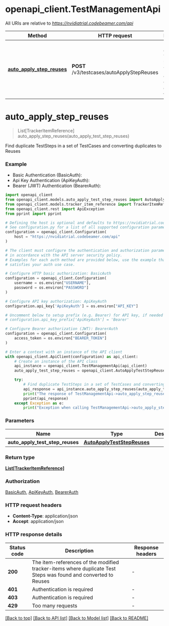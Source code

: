 # openapi_client.TestManagementApi

All URIs are relative to *https://nvidiatrial.codebeamer.com/api*

Method | HTTP request | Description
------------- | ------------- | -------------
[**auto_apply_step_reuses**](TestManagementApi.md#auto_apply_step_reuses) | **POST** /v3/testcases/autoApplyStepReuses | Find duplicate TestSteps in a set of TestCases and converting duplicates to Reuses


# **auto_apply_step_reuses**
> List[TrackerItemReference] auto_apply_step_reuses(auto_apply_test_step_reuses)

Find duplicate TestSteps in a set of TestCases and converting duplicates to Reuses

### Example

* Basic Authentication (BasicAuth):
* Api Key Authentication (ApiKeyAuth):
* Bearer (JWT) Authentication (BearerAuth):

```python
import openapi_client
from openapi_client.models.auto_apply_test_step_reuses import AutoApplyTestStepReuses
from openapi_client.models.tracker_item_reference import TrackerItemReference
from openapi_client.rest import ApiException
from pprint import pprint

# Defining the host is optional and defaults to https://nvidiatrial.codebeamer.com/api
# See configuration.py for a list of all supported configuration parameters.
configuration = openapi_client.Configuration(
    host = "https://nvidiatrial.codebeamer.com/api"
)

# The client must configure the authentication and authorization parameters
# in accordance with the API server security policy.
# Examples for each auth method are provided below, use the example that
# satisfies your auth use case.

# Configure HTTP basic authorization: BasicAuth
configuration = openapi_client.Configuration(
    username = os.environ["USERNAME"],
    password = os.environ["PASSWORD"]
)

# Configure API key authorization: ApiKeyAuth
configuration.api_key['ApiKeyAuth'] = os.environ["API_KEY"]

# Uncomment below to setup prefix (e.g. Bearer) for API key, if needed
# configuration.api_key_prefix['ApiKeyAuth'] = 'Bearer'

# Configure Bearer authorization (JWT): BearerAuth
configuration = openapi_client.Configuration(
    access_token = os.environ["BEARER_TOKEN"]
)

# Enter a context with an instance of the API client
with openapi_client.ApiClient(configuration) as api_client:
    # Create an instance of the API class
    api_instance = openapi_client.TestManagementApi(api_client)
    auto_apply_test_step_reuses = openapi_client.AutoApplyTestStepReuses() # AutoApplyTestStepReuses | 

    try:
        # Find duplicate TestSteps in a set of TestCases and converting duplicates to Reuses
        api_response = api_instance.auto_apply_step_reuses(auto_apply_test_step_reuses)
        print("The response of TestManagementApi->auto_apply_step_reuses:\n")
        pprint(api_response)
    except Exception as e:
        print("Exception when calling TestManagementApi->auto_apply_step_reuses: %s\n" % e)
```



### Parameters


Name | Type | Description  | Notes
------------- | ------------- | ------------- | -------------
 **auto_apply_test_step_reuses** | [**AutoApplyTestStepReuses**](AutoApplyTestStepReuses.md)|  | 

### Return type

[**List[TrackerItemReference]**](TrackerItemReference.md)

### Authorization

[BasicAuth](../README.md#BasicAuth), [ApiKeyAuth](../README.md#ApiKeyAuth), [BearerAuth](../README.md#BearerAuth)

### HTTP request headers

 - **Content-Type**: application/json
 - **Accept**: application/json

### HTTP response details

| Status code | Description | Response headers |
|-------------|-------------|------------------|
**200** | The item-references of the modified tracker-items where duplicate Test Steps was found and converted to Reuses |  -  |
**401** | Authentication is required |  -  |
**403** | Authentication is required |  -  |
**429** | Too many requests |  -  |

[[Back to top]](#) [[Back to API list]](../README.md#documentation-for-api-endpoints) [[Back to Model list]](../README.md#documentation-for-models) [[Back to README]](../README.md)


